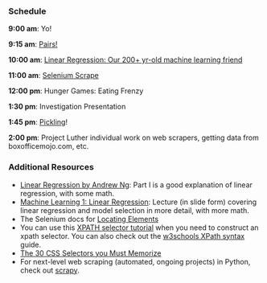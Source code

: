### Schedule

**9:00 am**: Yo!

**9:15 am**: [Pairs!](pair_linear.md)

**10:00 am**: [Linear Regression: Our 200+ yr-old machine learning friend](Linear_Regression.pdf)

**11:00 am**: [Selenium Scrape](web_scraping_selenium.ipynb)

**12:00 pm**: Hunger Games: Eating Frenzy

**1:30 pm**: Investigation Presentation

**1:45 pm**: [Pickling](Pickling_Python_Objects.ipynb)!

**2:00 pm**: Project Luther individual work on web scrapers, getting data from boxofficemojo.com, etc.


### Additional Resources
 * [Linear Regression by Andrew Ng](http://cs229.stanford.edu/notes/cs229-notes1.pdf): Part I is a good explanation of linear regression, with some math.
 * [Machine Learning 1: Linear Regression](http://www.ismll.uni-hildesheim.de/lehre/ml-07w/skript/ml-2up-01-linearregression.pdf): Lecture (in slide form) covering linear regression and model selection in more detail, with more math.
 * The Selenium docs for [Locating Elements](http://selenium-python.readthedocs.org/locating-elements.html)
 * You can use this [XPATH selector tutorial](http://zvon.org/comp/r/tut-XPath_1.html) when you need to construct an xpath selector. You can also check out the [w3schools XPath syntax](http://www.w3schools.com/xpath/xpath_syntax.asp) guide.
 * [The 30 CSS Selectors you Must Memorize](http://code.tutsplus.com/tutorials/the-30-css-selectors-you-must-memorize--net-16048)
 * For next-level web scraping (automated, ongoing projects) in Python, check out [scrapy](http://scrapy.org/).
 

